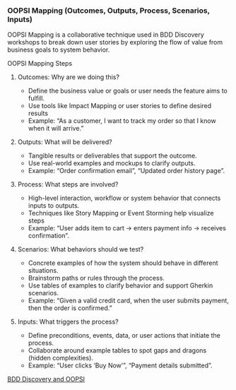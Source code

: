 ### OOPSI Mapping (Outcomes, Outputs, Process, Scenarios, Inputs)

OOPSI Mapping is a collaborative technique used in BDD Discovery workshops to break down user stories by exploring the flow of value from business goals to system behavior.

OOPSI Mapping Steps

1. Outcomes: Why are we doing this?
    - Define the business value or goals or user needs the feature aims to fulfill.
    - Use tools like Impact Mapping or user stories to define desired results
    - Example: “As a customer, I want to track my order so that I know when it will arrive.”

2. Outputs: What will be delivered?
    - Tangible results or deliverables that support the outcome.
    - Use real-world examples and mockups to clarify outputs.
    - Example: “Order confirmation email”, “Updated order history page”.

3. Process: What steps are involved?
    - High-level interaction, workflow or system behavior that connects inputs to outputs.
    - Techniques like Story Mapping or Event Storming help visualize steps
    - Example: “User adds item to cart → enters payment info → receives confirmation”.

4. Scenarios: What behaviors should we test?
    - Concrete examples of how the system should behave in different situations.
    - Brainstorm paths or rules through the process.
    - Use tables of examples to clarify behavior and support Gherkin scenarios.
    - Example: “Given a valid credit card, when the user submits payment, then the order is confirmed.”

5. Inputs: What triggers the process?
    - Define preconditions, events, data, or user actions that initiate the process.
    - Collaborate around example tables to spot gaps and dragons (hidden complexities).
    - Example: “User clicks ‘Buy Now’”, “Payment details submitted”.

[BDD Discovery and OOPSI](https://jennyjmar.com/2016/04/16/bdd-discovery-and-oopsi/)
